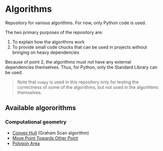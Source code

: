 # Algorithms

Repository for various algorithms. For now, only Python code is used.

The two primary purposes of the repository are:

1. To explain how the algorithms work
2. To provide small code chucks that can be used in projects without bringing on heavy dependencies

Because of point 2, the algorithms must not have any external dependencies themselves. Thus, for Python, only the Standard Library can be used.

> Note that `numpy` is used in this repository only for testing the correctness of some of the algorithms, but not used in the algorihtms themselves.

## Available algororithms

### Computational geometry

* [Convex Hull](computational_geometry/convex_hull.py) (Graham Scan algorithm)
* [Move Point Towards Other Point](/computational_geometry/points.py)
* [Polygon Area](/computational_geometry/polygon.py)
